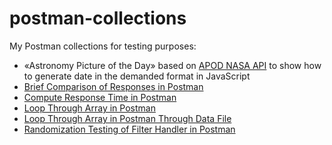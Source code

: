 # postman-collections
My Postman collections for testing purposes:
* «Astronomy Picture of the Day» based on [APOD NASA API](https://api.nasa.gov) to show how to generate date in the demanded format in JavaScript
* [Brief Comparison of Responses in Postman](https://adequatica.medium.com/brief-comparison-of-responses-in-postman-aea23ee9d342)
* [Compute Response Time in Postman](https://adequatica.medium.com/compute-response-time-in-postman-89ff3edd093e)
* [Loop Through Array in Postman](https://adequatica.medium.com/loop-through-array-in-postman-f944a5265d62)
* [Loop Through Array in Postman Through Data File](https://medium.com/@adequatica/loop-through-array-in-postman-through-data-file-283da960a562)
* [Randomization Testing of Filter Handler in Postman](https://adequatica.medium.com/randomization-testing-of-filter-handler-in-postman-5cc37432602c)
